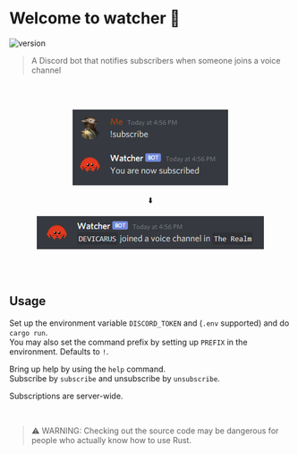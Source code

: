 # Welcome to watcher 👀
![version](https://img.shields.io/badge/version-0.2.1-blue?style=for-the-badge)
> A Discord bot that notifies subscribers when someone joins a voice channel

<br><br>
<p align="center"><img src="screenshots/subscribing.png"/></p>
<p align="center">⬇️<p>
<p align="center"><img src="screenshots/notification.png"/></p>
<br><br>

## Usage
Set up the environment variable `DISCORD_TOKEN` and (`.env` supported) and do `cargo run`.\
You may also set the command prefix by setting up `PREFIX` in the environment. Defaults to `!`.

Bring up help by using the `help` command.\
Subscribe by `subscribe` and unsubscribe by `unsubscribe`.

Subscriptions are server-wide.

<br>

> ⚠️ WARNING: Checking out the source code may be dangerous for people who actually know how to use Rust.